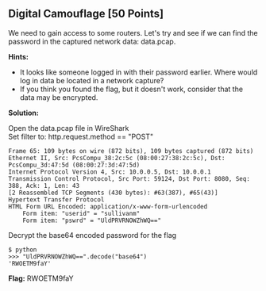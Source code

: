 ## Digital Camouflage [50 Points]

We need to gain access to some routers. Let's try and see if we can find the password in the captured network
data: data.pcap.

**Hints:**

- It looks like someone logged in with their password earlier. Where would log in data be located in a network capture?
- If you think you found the flag, but it doesn't work, consider that the data may be encrypted.

**Solution:**

Open the data.pcap file in WireShark  
Set filter to: http.request.method == "POST"
```
Frame 65: 109 bytes on wire (872 bits), 109 bytes captured (872 bits)
Ethernet II, Src: PcsCompu_38:2c:5c (08:00:27:38:2c:5c), Dst: PcsCompu_3d:47:5d (08:00:27:3d:47:5d)
Internet Protocol Version 4, Src: 10.0.0.5, Dst: 10.0.0.1
Transmission Control Protocol, Src Port: 59124, Dst Port: 8080, Seq: 388, Ack: 1, Len: 43
[2 Reassembled TCP Segments (430 bytes): #63(387), #65(43)]
Hypertext Transfer Protocol
HTML Form URL Encoded: application/x-www-form-urlencoded
    Form item: "userid" = "sullivanm"
    Form item: "pswrd" = "UldPRVRNOWZhWQ=="
```

Decrypt the base64 encoded password for the flag
```
$ python
>>> "UldPRVRNOWZhWQ==".decode("base64")
'RWOETM9faY'
```

**Flag:** RWOETM9faY
